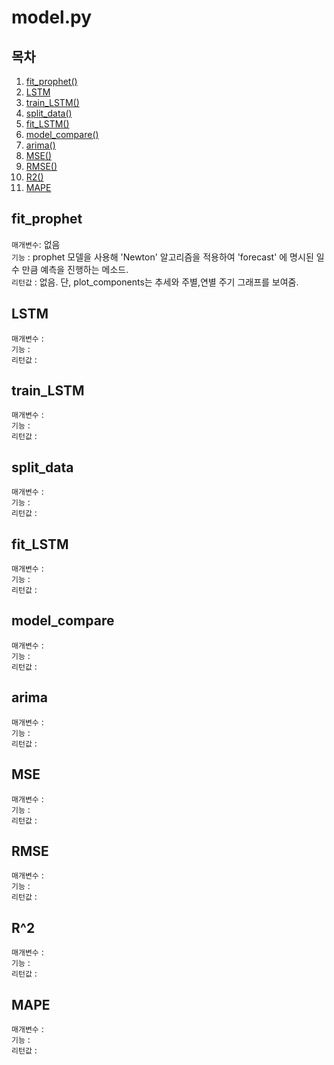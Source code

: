 # model.py

## 목차

1. [fit_prophet()](#fit_prophet)
2. [LSTM](#LSTM)
3. [train_LSTM()](#train_LSTM)
4. [split_data()](#split_data)
5. [fit_LSTM()](#fit_LSTM)
6. [model_compare()](#model_compare)
7. [arima()](#arima)
8. [MSE()](#MSE)
9. [RMSE()](#RMSE)
10. [R2()](#R^2)
11. [MAPE](#MAPE)


## fit_prophet

`매개변수`: 없음   
`기능` : prophet 모델을 사용해 'Newton' 알고리즘을 적용하여 'forecast' 에 명시된 일 수 만큼 예측을 진행하는 메소드.   
`리턴값` : 없음. 단, plot_components는 추세와 주별,연별 주기 그래프를 보여줌.   

## LSTM

`매개변수` :    
`기능` :    
`리턴값` :    

## train_LSTM

`매개변수` :    
`기능` :    
`리턴값` :    

## split_data

`매개변수` :    
`기능` :    
`리턴값` :    

## fit_LSTM

`매개변수` :    
`기능` :    
`리턴값` :    

## model_compare

`매개변수` :    
`기능` :    
`리턴값` :    

## arima

`매개변수` :    
`기능` :    
`리턴값` :    

## MSE

`매개변수` :    
`기능` :    
`리턴값` :    

## RMSE

`매개변수` :    
`기능` :    
`리턴값` :    

## R^2

`매개변수` :    
`기능` :    
`리턴값` :    

## MAPE

`매개변수` :    
`기능` :    
`리턴값` :    

